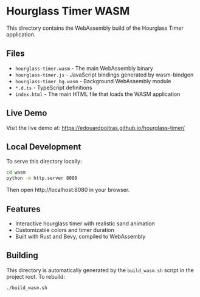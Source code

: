 # Hourglass Timer WASM

This directory contains the WebAssembly build of the Hourglass Timer application.

## Files

- `hourglass-timer.wasm` - The main WebAssembly binary
- `hourglass-timer.js` - JavaScript bindings generated by wasm-bindgen
- `hourglass-timer_bg.wasm` - Background WebAssembly module
- `*.d.ts` - TypeScript definitions
- `index.html` - The main HTML file that loads the WASM application

## Live Demo

Visit the live demo at: https://edouardpoitras.github.io/hourglass-timer/

## Local Development

To serve this directory locally:

```bash
cd wasm
python -m http.server 8080
```

Then open http://localhost:8080 in your browser.

## Features

- Interactive hourglass timer with realistic sand animation
- Customizable colors and timer duration
- Built with Rust and Bevy, compiled to WebAssembly

## Building

This directory is automatically generated by the `build_wasm.sh` script in the project root. To rebuild:

```bash
./build_wasm.sh
